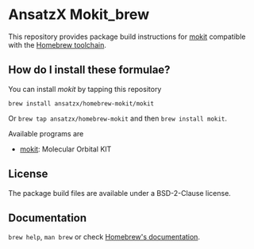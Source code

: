 # AnsatzX Mokit_brew

This repository provides package build instructions for [mokit](https://gitlab.com/jxzou/mokit) compatible with the [Homebrew toolchain](https://brew.sh).

## How do I install these formulae?
You can install *mokit* by tapping this repository

`brew install ansatzx/homebrew-mokit/mokit`

Or `brew tap ansatzx/homebrew-mokit` and then `brew install mokit`.

Available programs are

- [mokit](https://gitlab.com/jxzou/mokit):
  Molecular Orbital KIT

## License

The package build files are available under a BSD-2-Clause license.

## Documentation

`brew help`, `man brew` or check [Homebrew's documentation](https://docs.brew.sh).